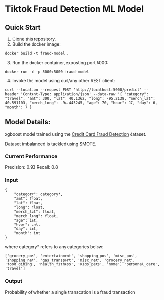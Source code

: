 # Tiktok Fraud Detection ML Model

## Quick Start
1. Clone this repository.
2. Build the docker image:
```
docker build -t fraud-model .
```
3. Run the docker container, exposting port 5000:
```
docker run -d -p 5000:5000 fraud-model
```
4. Invoke the model using curl/any other REST client:
```
curl --location --request POST 'http://localhost:5000/predict' --header 'Content-Type: application/json' --data-raw '{ "category": "travel", "amt": 300, "lat": 40.1362, "long": -95.2138, "merch_lat": 40.591103, "merch_long": -94.445245, "age": 70, "hour": 17, "day": 6, "month": 7 }' 
```

## Model Details:

xgboost model trained using the [Credit Card Fraud Detection](https://www.kaggle.com/datasets/kartik2112/fraud-detection?datasetId=817870&sortBy=voteCount) dataset. 

Dataset imbalanced is tackled using SMOTE.

### Current Performance
Precision: 0.93
Recall: 0.8

### Input
```
{
    "category": category*,
    "amt": float,
    "lat": float,
    "long": float,
    "merch_lat": float,
    "merch_long": float,
    "age": int,
    "hour": int,
    "day": int,
    "month": int
}
```

where category* refers to any categories below:
```
['grocery_pos', 'entertainment', 'shopping_pos', 'misc_pos', 'shopping_net', 'gas_transport', 'misc_net', 'grocery_net', 'food_dining', 'health_fitness', 'kids_pets', 'home', 'personal_care', 'travel']
```

### Output
Probability of whether a single transcation is a fraud transaction
